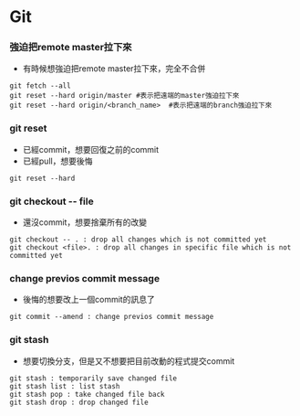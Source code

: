 # Git


### 強迫把remote master拉下來

- 有時候想強迫把remote master拉下來，完全不合併

```shell
git fetch --all
git reset --hard origin/master #表示把遠端的master強迫拉下來
git reset --hard origin/<branch_name>  #表示把遠端的branch強迫拉下來
```

### git reset  

- 已經commit，想要回復之前的commit
- 已經pull，想要後悔

``` Shell
git reset --hard
```

### git checkout -- file 

- 還沒commit，想要捨棄所有的改變

```Shell 
git checkout -- . : drop all changes which is not committed yet
git checkout <file>. : drop all changes in specific file which is not committed yet
```

### change previos commit message 

- 後悔的想要改上一個commit的訊息了

```Shell
git commit --amend : change previos commit message 
```



### git stash

- 想要切換分支，但是又不想要把目前改動的程式提交commit

```Shell
git stash : temporarily save changed file
git stash list : list stash
git stash pop : take changed file back
git stash drop : drop changed file 
```